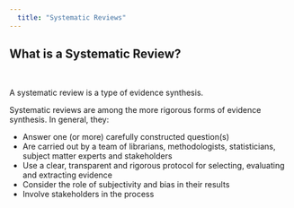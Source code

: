 ```yaml
---
  title: "Systematic Reviews"
---
```


## What is a Systematic Review?

<br>

A systematic review is a type of evidence synthesis. 

Systematic reviews are among the more rigorous forms of evidence synthesis. In general, they:

- Answer one (or more) carefully constructed question(s)
-  Are carried out by a team of librarians, methodologists, statisticians, subject matter experts and stakeholders
- Use a clear, transparent and rigorous protocol for selecting, evaluating and extracting evidence 
- Consider the role of subjectivity and bias in their results
- Involve stakeholders in the process